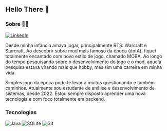 ## Hello There :wave: 

### Sobre :man_technologist:
[![LinkedIn](https://img.shields.io/badge/linkedin-%230077B5.svg?style=for-the-badge&logo=linkedin&logoColor=white&)](https://www.linkedin.com/in/brendoviegasy)

<p>Desde minha infância amava jogar, principalmente RTS: Warcraft e Starcraft. Ao descobrir sobre mod mais famoso da época (dotA), fiquei totalmente encantado com novo estilo de jogo, chamado MOBA. Ao longo do tempo pesquisando sobre o desenvolvimento do jogo e o mod, aquela pesquisa estava virando mais que hobby, mas sim uma carreira em minha vida.</p>

<p>Simples jogo da época pode te levar a muitos questionando e também caminhos. Atualmente sou estudante de análise e desenvolvimento de sistemas, desde 2022. Estou sempre disposto aprender uma nova tecnologia e com foco totalmente em backend.</p>

### Tecnologias
![Java](https://img.shields.io/badge/java-%23ED8B00.svg?style=for-the-badge&logo=java&logoColor=white)
![SQLite](https://img.shields.io/badge/sqlite-%2307405e.svg?style=for-the-badge&logo=sqlite&logoColor=white)
![Git](https://img.shields.io/badge/git-%23F05033.svg?style=for-the-badge&logo=git&logoColor=white)
